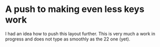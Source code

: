 # A push to making even less keys work
I had an idea how to push this layout further. This is very much a work in progress and does not type as smoothly as the 22 one (yet).
